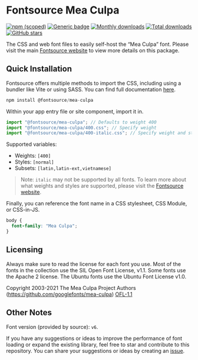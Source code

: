 # Fontsource Mea Culpa

[![npm (scoped)](https://img.shields.io/npm/v/@fontsource/mea-culpa?color=brightgreen)](https://www.npmjs.com/package/@fontsource/mea-culpa) [![Generic badge](https://img.shields.io/badge/fontsource-passing-brightgreen)](https://github.com/fontsource/fontsource) [![Monthly downloads](https://badgen.net/npm/dm/@fontsource/mea-culpa)](https://github.com/fontsource/fontsource) [![Total downloads](https://badgen.net/npm/dt/@fontsource/mea-culpa)](https://github.com/fontsource/fontsource) [![GitHub stars](https://img.shields.io/github/stars/fontsource/fontsource.svg?style=social&label=Star)](https://github.com/fontsource/fontsource/stargazers)

The CSS and web font files to easily self-host the “Mea Culpa” font. Please visit the main [Fontsource website](https://fontsource.org/fonts/mea-culpa) to view more details on this package.

## Quick Installation

Fontsource offers multiple methods to import the CSS, including using a bundler like Vite or using SASS. You can find full documentation [here](https://fontsource.org/docs/getting-started/introduction).

```javascript
npm install @fontsource/mea-culpa
```

Within your app entry file or site component, import it in.

```javascript
import "@fontsource/mea-culpa"; // Defaults to weight 400
import "@fontsource/mea-culpa/400.css"; // Specify weight
import "@fontsource/mea-culpa/400-italic.css"; // Specify weight and style
```

Supported variables:
- Weights: `[400]`
- Styles: `[normal]`
- Subsets: `[latin,latin-ext,vietnamese]`

> Note: `italic` may not be supported by all fonts. To learn more about what weights and styles are supported, please visit the [Fontsource website](https://fontsource.org/fonts/mea-culpa).

Finally, you can reference the font name in a CSS stylesheet, CSS Module, or CSS-in-JS.

```css
body {
  font-family: "Mea Culpa";
}
```

## Licensing
Always make sure to read the license for each font you use. Most of the fonts in the collection use the SIL Open Font License, v1.1. Some fonts use the Apache 2 license. The Ubuntu fonts use the Ubuntu Font License v1.0.

Copyright 2003-2021 The Mea Culpa Project Authors (https://github.com/googlefonts/mea-culpa)
[OFL-1.1](http://scripts.sil.org/OFL)

## Other Notes
Font version (provided by source): `v6`.

If you have any suggestions or ideas to improve the performance of font loading or expand the existing library, feel free to star and contribute to this repository. You can share your suggestions or ideas by creating an [issue](https://github.com/fontsource/fontsource/issues).